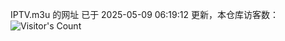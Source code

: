 IPTV.m3u 的网址 已于 2025-05-09 06:19:12 更新，本仓库访客数：![Visitor's Count](https://profile-counter.glitch.me/hero1898_tv/count.svg)

